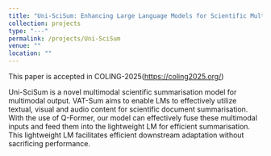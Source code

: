 ```yaml
---
title: "Uni-SciSum: Enhancing Large Language Models for Scientific Multimodal Summarization with Multimodal Output"
collection: projects
type: "---"
permalink: /projects/Uni-SciSum
venue: ""
location: ""
---
```


This paper is accepted in COLING-2025(https://coling2025.org/)

Uni-SciSum is a novel multimodal scientific summarisation model for multimodal output. VAT-Sum aims to enable LMs to effectively utilize textual, visual and audio content for scientific document summarisation. With the use of Q-Former, our model can effectively fuse these multimodal inputs and feed them into the lightweight LM for efficient summarisation. This lightweight LM facilitates efficient downstream adaptation without sacrificing performance.

